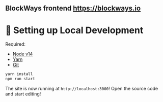 ## BlockWays frontend    https://blockways.io

#  🔧 Setting up Local Development 

Required: 
- [Node v14](https://nodejs.org/download/release/latest-v14.x/)  
- [Yarn](https://classic.yarnpkg.com/en/docs/install/) 
- [Git](https://git-scm.com/downloads)


```bash
yarn install
npm run start
```

The site is now running at `http://localhost:3000`!
Open the source code and start editing!


